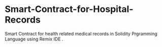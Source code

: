 # Smart-Contract-for-Hospital-Records
Smart Contract for health related medical records in Solidity Prgramming Language using Remix IDE .
